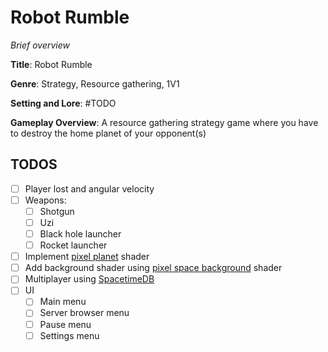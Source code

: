 # Robot Rumble

_Brief overview_

**Title**: Robot Rumble

**Genre**: Strategy, Resource gathering, 1V1

**Setting and Lore**: #TODO

**Gameplay Overview**: A resource gathering strategy game where you have to destroy the home planet of your opponent(s)

## TODOS

- [ ] Player lost and angular velocity
- [ ] Weapons:
  - [ ] Shotgun
  - [ ] Uzi
  - [ ] Black hole launcher
  - [ ] Rocket launcher
- [ ] Implement [pixel planet](https://deep-fold.itch.io/pixel-planet-generator) shader
- [ ] Add background shader using [pixel space background](https://deep-fold.itch.io/space-background-generator) shader
- [ ] Multiplayer using [SpacetimeDB](https://spacetimedb.com/)
- [ ] UI
  - [ ] Main menu
  - [ ] Server browser menu
  - [ ] Pause menu
  - [ ] Settings menu
